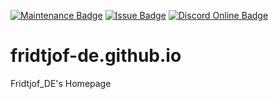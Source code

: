 [![Maintenance Badge](https://img.shields.io/maintenance/yes/2021?style=flat-square)]()
[![Issue Badge](https://img.shields.io/github/issues/Fridtjof-DE/fridtjof-de.github.io?style=flat-square)](https://github.com/Fridtjof-DE/fridtjof-de.github.io/issues)
[![Discord Online Badge](https://img.shields.io/discord/698210072899223642?style=flat-square)](https://discord.gg/FgrTcfQ)
# fridtjof-de.github.io
Fridtjof_DE's Homepage

